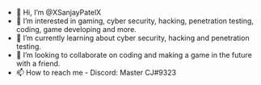 - 👋 Hi, I’m @XSanjayPatelX
- 👀 I’m interested in gaming, cyber security, hacking, penetration testing, coding, game developing and more.
- 🌱 I’m currently learning about cyber security, hacking and penetration testing. 
- 💞️ I’m looking to collaborate on coding and making a game in the future with a friend.
- 📫 How to reach me - Discord: Master CJ#9323

<!---
XSanjayPatelX/XSanjayPatelX is a ✨ special ✨ repository because its `README.md` (this file) appears on your GitHub profile.
You can click the Preview link to take a look at your changes.
--->
